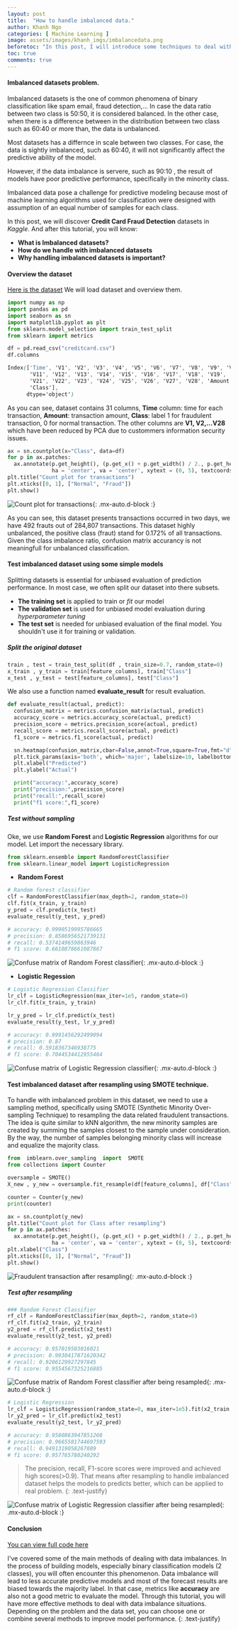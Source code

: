 ```yaml
---
layout: post
title:  "How to handle imbalanced data."
author: Khanh Ngo
categories: [ Machine Learning ]
image: assets/images/khanh_imgs/imbalancedata.png
beforetoc: "In this post, I will introduce some techniques to deal with imbalanced data because the datasets are often extremely imbalanced."
toc: true
comments: true
---
```


#### Imbalanced datasets problem.
Imbalanced datasets is the one of common phenomena of binary classification like spam email, fraud detection,... In case the data ratio between two class is 50:50, it is considered balanced. In the other case, when there is a difference between in the distribution between two class such as 60:40 or more than, the data is unbalanced.

Most datasets has a differnce in scale between two classes. For case, the data is sightly imbalanced, such as 60:40, it will not significantly affect the predictive ability of the model.

However, if the data imbalance is servere, such as 90:10 , the result of models have poor predictive performance, specifically in the minority class.

Imbalanced data pose a challenge for predictive modeling because most of machine learning algorithms used for classification were designed with assumption of an equal number of samples for each class.

In this post, we will discover **Credit Card Fraud Detection** datasets in _Kaggle_. And after this tutorial, you will know:

- **What is Imbalanced datasets?**
- **How do we handle with imbalanced datasets**
- **Why handling imbalanced datasets is important?**

#### Overview the dataset
[Here is the dataset](https://www.kaggle.com/mlg-ulb/creditcardfraud)
We will load dataset and overview them.

```python
import numpy as np
import pandas as pd
import seaborn as sn
import matplotlib.pyplot as plt
from sklearn.model_selection import train_test_split
from sklearn import metrics

df = pd.read_csv("creditcard.csv")
df.columns
```

```css
Index(['Time', 'V1', 'V2', 'V3', 'V4', 'V5', 'V6', 'V7', 'V8', 'V9', 'V10',
       'V11', 'V12', 'V13', 'V14', 'V15', 'V16', 'V17', 'V18', 'V19', 'V20',
       'V21', 'V22', 'V23', 'V24', 'V25', 'V26', 'V27', 'V28', 'Amount',
       'Class'],
      dtype='object')
```
As you can see, dataset contains 31 columns, **Time** column: time for each transaction, **Amount**: transaction amount, **Class**: label 1 for fraudulent transaction, 0 for normal transaction. The other columns are **V1, V2,...V28** which have been reduced by PCA due to custommers information security issues.

```python
ax = sn.countplot(x="Class", data=df)
for p in ax.patches:
  ax.annotate(p.get_height(), (p.get_x() + p.get_width() / 2., p.get_height()),\
              ha = 'center', va = 'center', xytext = (0, 5), textcoords = 'offset points')
plt.title("Count plot for transactions")
plt.xticks([0, 1], ["Normal", "Fraud"])
plt.show()
```

![Count plot for transactions](../assets/images/khanh_imgs/count_transaction.png){: .mx-auto.d-block :}

As you can see, this dataset presents transactions occurred in two days, we have 492 frauts out of 284,807 transactions. This dataset highly unbalanced, the positive class (fraut) stand for 0.172% of all transactions. Given the class imbalance ratio, confusion matrix accurancy is not meaningfull for unbalanced classification.

#### Test imbalanced dataset using some simple models

Splitting datasets is essential for unbiased evaluation of prediction performance. In most case, we often split our dataset into there subsets.
- **The training set** is applied to train or _fit_ our model
- **The validation set** is used for unbiased model evaluation during _hyperparameter tuning_
- **The test set** is needed for unbiased evaluation of the final model. You shouldn't use it for training or validation.

##### Split the original dataset

```python
train , test = train_test_split(df , train_size=0.7, random_state=0)
x_train , y_train = train[feature_columns], train["Class"]
x_test , y_test = test[feature_columns], test["Class"]
```

We also use a function named **evaluate_result** for result evaluation.
```python
def evaluate_result(actual, predict):
  confusion_matrix = metrics.confusion_matrix(actual, predict)
  accuracy_score = metrics.accuracy_score(actual, predict)
  precision_score = metrics.precision_score(actual, predict)
  recall_score = metrics.recall_score(actual, predict)
  f1_score = metrics.f1_score(actual, predict)

  sn.heatmap(confusion_matrix,cbar=False,annot=True,square=True,fmt="d")
  plt.tick_params(axis='both', which='major', labelsize=10, labelbottom = False, bottom=False, top = False, labeltop=True)
  plt.xlabel("Predicted")
  plt.ylabel("Actual")

  print("accuracy:",accuracy_score)
  print("precision:",precision_score)
  print("recall:",recall_score)
  print("f1 score:",f1_score)
```

##### Test without sampling
Oke, we use **Random Forest** and **Logistic Regression** algorithms for our model. Let import the necessary library.

```python
from sklearn.ensemble import RandomForestClassifier
from sklearn.linear_model import LogisticRegression
```

- **Random Forest**

```python 
# Random forest classifier
clf = RandomForestClassifier(max_depth=2, random_state=0)
clf.fit(x_train, y_train)
y_pred = clf.predict(x_test)
evaluate_result(y_test, y_pred)

# accuracy: 0.9990519995786665
# precision: 0.8586956521739131
# recall: 0.5374149659863946
# f1 score: 0.6610878661087867
```

![Confuse matrix of Random Forest classifier](../assets/images/khanh_imgs/random-forest.png){: .mx-auto.d-block :}

- **Logistic Regession**

```python
# Logistic Regression Classifier
lr_clf = LogisticRegression(max_iter=1e5, random_state=0)
lr_clf.fit(x_train, y_train)

lr_y_pred = lr_clf.predict(x_test)
evaluate_result(y_test, lr_y_pred)

# accuracy: 0.9991456292499094
# precision: 0.87
# recall: 0.5918367346938775
# f1 score: 0.7044534412955464
```

![Confuse matrix of Logistic Regression classifier](../assets/images/khanh_imgs/logistic.png){: .mx-auto.d-block :}

#### Test imbalanced dataset after resampling using SMOTE technique.

To handle with imbalanced problem in this dataset, we need to use a sampling method, specifically using SMOTE (Synthetic Minority Over-sampling Technique) to resampling the data related fraudulent transactions. The idea is quite similar to kNN algorithm, the new minority samples are created by summing the samples closest to the sample under consideration. By the way, the number of samples belonging minority class will increase and equalize the majority class.

```python
from  imblearn.over_sampling  import  SMOTE
from collections import Counter

oversample = SMOTE()
X_new , y_new = oversample.fit_resample(df[feature_columns], df["Class"])

counter = Counter(y_new)
print(counter)

ax = sn.countplot(y_new)
plt.title("Count plot for Class after resampling")
for p in ax.patches:
  ax.annotate(p.get_height(), (p.get_x() + p.get_width() / 2., p.get_height()),\
              ha = 'center', va = 'center', xytext = (0, 5), textcoords = 'offset points')
plt.xlabel("Class")
plt.xticks([0, 1], ["Normal", "Fraud"])
plt.show()
```

![Fraudulent transaction after resampling](../assets/images/khanh_imgs/resampling.png){: .mx-auto.d-block :}

##### Test after resampling

```python
### Random Forest Classifier
rf_clf = RandomForestClassifier(max_depth=2, random_state=0)
rf_clf.fit(x2_train, y2_train)
y2_pred = rf_clf.predict(x2_test)
evaluate_result(y2_test, y2_pred)

# accuracy: 0.957019503016021
# precision: 0.9930417871620342
# recall: 0.9206129927297845
# f1 score: 0.9554567325216885
```

![Confuse matrix of Random Forest classifier after being resampled](../assets/images/khanh_imgs/random-forest-resampling.png){: .mx-auto.d-block :}

```python
# Logistic Regression
lr_clf = LogisticRegression(random_state=0, max_iter=1e5).fit(x2_train, y2_train)
lr_y2_pred = lr_clf.predict(x2_test)
evaluate_result(y2_test, lr_y2_pred)

# accuracy: 0.9580863947851268
# precision: 0.9665581744697593
# recall: 0.9491319058267089
# f1 score: 0.957765780240292
```

>The precision, recall, F1-score scores were improved and achieved high scores(>0.9). That means after resampling to  handle imbalanced dataset helps the models to predicts better, which can be applied to real problem.
{: .text-justify}

![Confuse matrix of Logistic Regression classifier after being resampled](../assets/images/khanh_imgs/logistic-resampling.png){: .mx-auto.d-block :}

#### Conclusion

[You can view full code here](https://github.com/Atlas-Data-Team/blog/blob/khanh-dev/code/smote.py)

I've covered some of the main methods of dealing with data imbalances. In the process of building models, especially binary classification models (2 classes), you will often encounter this phenomenon. Data imbalance will lead to less accurate predictive models and most of the forecast results are biased towards the majority label. In that case, metrics like **accuracy** are also not a good metric to evaluate the model. Through this tutorial, you will have more effective methods to deal with data imbalance situations. Depending on the problem and the data set, you can choose one or combine several methods to improve model performance.
{: .text-justify}